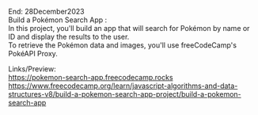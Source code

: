End: 28December2023 </br>
Build a Pokémon Search App : </br>
In this project, you'll build an app that will search for Pokémon by name or ID and display the results to the user. </br>
To retrieve the Pokémon data and images, you'll use freeCodeCamp's PokéAPI Proxy.</br>

Links/Preview: </br>
https://pokemon-search-app.freecodecamp.rocks </br>
https://www.freecodecamp.org/learn/javascript-algorithms-and-data-structures-v8/build-a-pokemon-search-app-project/build-a-pokemon-search-app </br>
